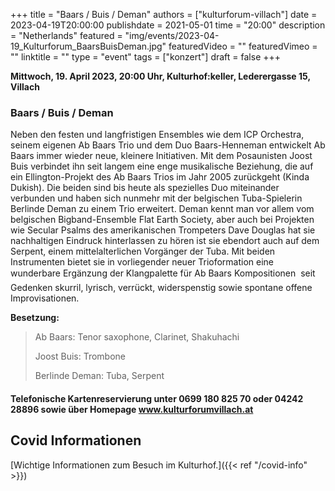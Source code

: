 +++
title = "Baars / Buis / Deman"
authors = ["kulturforum-villach"]
date = 2023-04-19T20:00:00
publishdate = 2021-05-01
time = "20:00"
description = "Netherlands"
featured = "img/events/2023-04-19_Kulturforum_BaarsBuisDeman.jpg"
featuredVideo = ""
featuredVimeo = ""
linktitle = ""
type = "event"
tags = ["konzert"]
draft = false
+++

**Mittwoch, 19. April 2023, 20:00 Uhr, Kulturhof:keller, Lederergasse 15, Villach**

### Baars / Buis / Deman

Neben den festen und langfristigen Ensembles wie dem ICP Orchestra, seinem eigenen Ab Baars Trio und dem Duo Baars-Henneman entwickelt Ab Baars immer wieder neue, kleinere Initiativen.
Mit dem Posaunisten Joost Buis verbindet ihn seit langem eine enge musikalische Beziehung, die auf ein Ellington-Projekt des Ab Baars Trios im Jahr 2005 zurückgeht (Kinda Dukish). Die beiden sind bis heute als spezielles Duo miteinander verbunden und haben sich nunmehr mit der belgischen Tuba-Spielerin Berlinde Deman zu einem Trio erweitert.
Deman kennt man vor allem vom belgischen Bigband-Ensemble Flat Earth Society, aber auch bei Projekten wie Secular Psalms des amerikanischen Trompeters Dave Douglas hat sie nachhaltigen Eindruck hinterlassen zu hören ist sie ebendort auch auf dem Serpent, einem mittelalterlichen Vorgänger der Tuba.
Mit beiden Instrumenten bietet sie in vorliegender neuer Trioformation eine wunderbare Ergänzung der Klangpalette für Ab Baars Kompositionen  seit Gedenken skurril, lyrisch, verrückt, widerspenstig sowie spontane offene Improvisationen.

**Besetzung:**

>Ab Baars: Tenor saxophone, Clarinet, Shakuhachi
>
>Joost Buis: Trombone
>
>Berlinde Deman: Tuba, Serpent



#### Telefonische Kartenreservierung unter 0699 180 825 70 oder 04242 28896  sowie über Homepage www.kulturforumvillach.at                             


## Covid Informationen

[Wichtige Informationen zum Besuch im Kulturhof.]({{< ref "/covid-info" >}})
